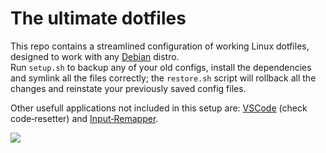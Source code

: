 # The ultimate dotfiles

This repo contains a streamlined configuration of working Linux dotfiles, designed to work with any [Debian](https://www.debian.org) distro.\
Run `setup.sh` to backup any of your old configs, install the dependencies and symlink all the files correctly; the `restore.sh` script will rollback all the changes and reinstate your previously saved config files.

Other usefull applications not included in this setup are: [VSCode](https://github.com/microsoft/vscode#readme) (check code&#x2011;resetter) and [Input&#x2011;Remapper](https://github.com/sezanzeb/input-remapper#readme).

![](http://alphapapa.net/debian/logos/final01.png)
